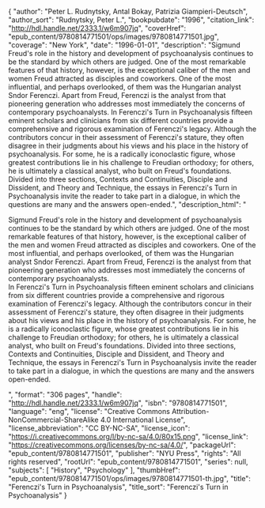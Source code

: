 {
  "author": "Peter L. Rudnytsky, Antal Bokay, Patrizia Giampieri-Deutsch",
  "author_sort": "Rudnytsky, Peter L.",
  "bookpubdate": "1996",
  "citation_link": "http://hdl.handle.net/2333.1/w6m907jq",
  "coverHref": "epub_content/9780814771501/ops/images/9780814771501.jpg",
  "coverage": "New York",
  "date": "1996-01-01",
  "description": "Sigmund Freud's role in the history and development of psychoanalysis continues to be the standard by which others are judged. One of the most remarkable features of that history, however, is the exceptional caliber of the men and women Freud attracted as disciples and coworkers. One of the most influential, and perhaps overlooked, of them was the Hungarian analyst Sndor Ferenczi. Apart from Freud, Ferenczi is the analyst from that pioneering generation who addresses most immediately the concerns of contemporary psychoanalysts. In Ferenczi's Turn in Psychoanalysis fifteen eminent scholars and clinicians from six different countries provide a comprehensive and rigorous examination of Ferenczi's legacy. Although the contributors concur in their assessment of Ferenczi's stature, they often disagree in their judgments about his views and his place in the history of psychoanalysis. For some, he is a radically iconoclastic figure, whose greatest contributions lie in his challenge to Freudian orthodoxy; for others, he is ultimately a classical analyst, who built on Freud's foundations. Divided into three sections, Contexts and Continuities, Disciple and Dissident, and Theory and Technique, the essays in Ferenczi's Turn in Psychoanalysis invite the reader to take part in a dialogue, in which the questions are many and the answers open-ended.",
  "description_html": "<p>Sigmund Freud's role in the history and development of psychoanalysis continues to be the standard by which others are judged. One of the most remarkable features of that history, however, is the exceptional caliber of the men and women Freud attracted as disciples and coworkers. One of the most influential, and perhaps overlooked, of them was the Hungarian analyst Sndor Ferenczi. Apart from Freud, Ferenczi is the analyst from that pioneering generation who addresses most immediately the concerns of contemporary psychoanalysts.<br> In Ferenczi's Turn in Psychoanalysis fifteen eminent scholars and clinicians from six different countries provide a comprehensive and rigorous examination of Ferenczi's legacy. Although the contributors concur in their assessment of Ferenczi's stature, they often disagree in their judgments about his views and his place in the history of psychoanalysis. For some, he is a radically iconoclastic figure, whose greatest contributions lie in his challenge to Freudian orthodoxy; for others, he is ultimately a classical analyst, who built on Freud's foundations. Divided into three sections, Contexts and Continuities, Disciple and Dissident, and Theory and Technique, the essays in Ferenczi's Turn in Psychoanalysis invite the reader to take part in a dialogue, in which the questions are many and the answers open-ended.</p>",
  "format": "306 pages",
  "handle": "http://hdl.handle.net/2333.1/w6m907jq",
  "isbn": "9780814771501",
  "language": "eng",
  "license": "Creative Commons Attribution-NonCommercial-ShareAlike 4.0 International License",
  "license_abbreviation": "CC BY-NC-SA",
  "license_icon": "https://i.creativecommons.org/l/by-nc-sa/4.0/80x15.png",
  "license_link": "https://creativecommons.org/licenses/by-nc-sa/4.0/",
  "packageUrl": "epub_content/9780814771501",
  "publisher": "NYU Press",
  "rights": "All rights reserved",
  "rootUrl": "epub_content/9780814771501",
  "series": null,
  "subjects": [
    "History",
    "Psychology"
  ],
  "thumbHref": "epub_content/9780814771501/ops/images/9780814771501-th.jpg",
  "title": "Ferenczi's Turn in Psychoanalysis",
  "title_sort": "Ferenczi's Turn in Psychoanalysis"
}
